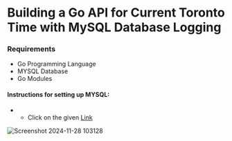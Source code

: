 # Building a Go API for Current Toronto Time with MySQL Database Logging

### Requirements
- Go Programming Language 
-	MYSQL Database
- Go Modules

#### Instructions for setting up MYSQL:
- - Click on the given  [Link](https://dev.mysql.com/downloads/installer/)

![Screenshot 2024-11-28 103128](https://github.com/user-attachments/assets/a8dc9ff2-5eef-44cc-9e8f-c8501e903942)
